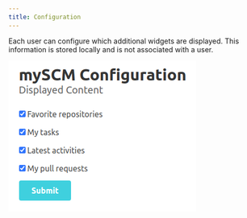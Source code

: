 ```yaml
---
title: Configuration
---
```


Each user can configure which additional widgets are displayed.
This information is stored locally and is not associated with a user.

![Configuration](assets/configuration.png)
